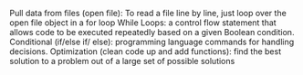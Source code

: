 Pull data from files (open file): To read a file line by line, just loop over the open file object in a for loop
While Loops: a control flow statement that allows code to be executed repeatedly based on a given Boolean condition.
Conditional (if/else if/ else): programming language commands for handling decisions.
Optimization (clean code up and add functions): find the best solution to a problem out of a large set of possible solutions